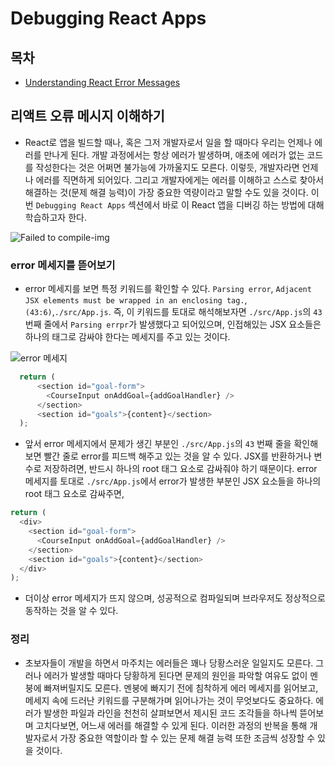 # Debugging React Apps

## 목차

- [Understanding React Error Messages](#리액트-오류-메시지-이해하기)

## 리액트 오류 메시지 이해하기

- React로 앱을 빌드할 때나, 혹은 그저 개발자로서 일을 할 때마다 우리는 언제나 에러를 만나게 된다. 개발 과정에서는 항상 에러가 발생하며, 애초에 에러가 없는 코드를 작성한다는 것은 어쩌면 불가능에 가까울지도 모른다. 이렇듯, 개발자라면 언제나 에러를 직면하게 되어있다. 그리고 개발자에게는 에러를 이해하고 스스로 찾아서 해결하는 것(문제 해결 능력)이 가장 중요한 역량이라고 말할 수도 있을 것이다. 이번 `Debugging React Apps` 섹션에서 바로 이 React 앱을 디버깅 하는 방법에 대해 학습하고자 한다.

![Failed to compile-img](https://user-images.githubusercontent.com/53133662/157864434-0f704599-644b-4057-913e-de9eb93ed2f4.png)

### error 메세지를 뜯어보기

- error 메세지를 보면 특정 키워드를 확인할 수 있다. `Parsing error`, `Adjacent JSX elements must be wrapped in an enclosing tag.`,`(43:6)`,`./src/App.js`. 즉, 이 키워드를 토대로 해석해보자면 `./src/App.js`의 `43` 번째 줄에서 `Parsing errpr`가 발생했다고 되어있으며, 인접해있는 JSX 요소들은 하나의 태그로 감싸야 한다는 메세지를 주고 있는 것이다.

![error 메세지](https://user-images.githubusercontent.com/53133662/158140178-ac902f63-ecd4-40dd-addc-59acb7e34552.png)

```js
  return (
      <section id="goal-form">
        <CourseInput onAddGoal={addGoalHandler} />
      </section>
      <section id="goals">{content}</section>
  );
```

- 앞서 error 메세지에서 문제가 생긴 부분인 `./src/App.js`의 `43` 번째 줄을 확인해보면 빨간 줄로 error를 피드백 해주고 있는 것을 알 수 있다. JSX를 반환하거나 변수로 저장하려면, 반드시 하나의 root 태그 요소로 감싸줘야 하기 때문이다. error 메세지를 토대로 `./src/App.js`에서 error가 발생한 부분인 JSX 요소들을 하나의 root 태그 요소로 감싸주면,

```js
return (
  <div>
    <section id="goal-form">
      <CourseInput onAddGoal={addGoalHandler} />
    </section>
    <section id="goals">{content}</section>
  </div>
);
```

- 더이상 error 메세지가 뜨지 않으며, 성공적으로 컴파일되며 브라우저도 정상적으로 동작하는 것을 알 수 있다.

### 정리

- 초보자들이 개발을 하면서 마주치는 에러들은 꽤나 당황스러운 일일지도 모른다. 그러나 에러가 발생할 때마다 당황하게 된다면 문제의 원인을 파악할 여유도 없이 멘붕에 빠져버릴지도 모른다. 멘붕에 빠지기 전에 침착하게 에러 메세지를 읽어보고, 메세지 속에 드러난 키워드를 구분해가며 읽어나가는 것이 무엇보다도 중요하다. 에러가 발생한 파일과 라인을 천천히 살펴보면서 제시된 코드 조각들을 하나씩 뜯어보며 고치다보면, 어느새 에러를 해결할 수 있게 된다. 이러한 과정의 반복을 통해 개발자로서 가장 중요한 역할이라 할 수 있는 문제 해결 능력 또한 조금씩 성장할 수 있을 것이다.

</br>
